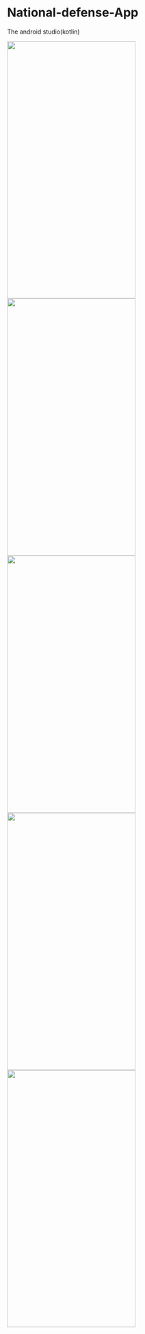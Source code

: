 # National-defense-App
The android studio(kotlin)

<img src="https://user-images.githubusercontent.com/87923699/197173155-43ec89c8-00fd-4d64-9808-73d4d0b83af8.jpg" width="300" height="600"/>

<img src="https://user-images.githubusercontent.com/87923699/197173098-134f2a27-3817-4db0-8149-6b4a33eca6ec.jpg" width="300" height="600"/>

<img src="https://user-images.githubusercontent.com/87923699/197173083-446eccd0-4d7a-4ea9-b914-9983e6071163.jpg" width="300" height="600"/>

<img src="https://user-images.githubusercontent.com/87923699/197173992-d037dd37-cc20-4798-94f6-d35373142a96.jpg" width="300" height="600"/>

<img src="https://user-images.githubusercontent.com/87923699/197174008-3397e16d-84f8-438a-8e4e-12b31735b243.jpg" width="300" height="600"/>
